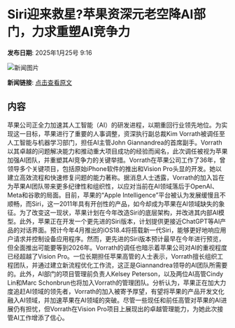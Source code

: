 # Siri迎来救星?苹果资深元老空降AI部门，力求重塑AI竞争力

**发布日期**: 2025年1月25号 9:16

![新闻图片](https://pic.chinaz.com/picmap/thumb/202308301000498936_0.jpg)

**新闻链接**: [点击查看原文](https://www.aibase.com/zh/news/15003)

## 内容

苹果公司正全力加速其人工智能（AI）的研发进程，以期重回行业领先地位。为实现这一目标，苹果进行了重要的人事调整，资深执行副总裁Kim Vorrath被调任至人工智能与机器学习部门，担任AI主管John Giannandrea的首席副手。Vorrath以其卓越的问题解决能力和推动重大项目成功的经验而闻名，此次调任被视为苹果加强AI团队，并重塑其AI竞争力的关键举措。Vorrath在苹果公司工作了36年，曾领导多个关键项目，包括原始iPhone软件的推出和Vision Pro头显的开发。她以建立高效流程和快速修复问题的能力著称。据消息人士透露，Vorrath的加入旨在为苹果AI团队带来更多纪律性和组织性，以应对当前在AI领域落后于OpenAI、Meta和谷歌的局面。目前，苹果的“Apple Intelligence”平台被认为发展缓慢且不顺畅，而Siri，这一2011年具有开创性的产品，如今却成为苹果在AI领域缺失的象征。为了改变这一现状，苹果计划在今年改造Siri的底层架构，并改进其内部AI模型。此外，苹果正在开发一个更先进的Siri版本，计划提供更接近ChatGPT等AI产品的对话界面。预计今年4月推出的iOS18.4将搭载新一代Siri，能够更好地响应用户请求并控制设备应用程序。然而，更先进的Siri版本预计最早在今年进行预览，但全面推出可能要等到2026年。Vorrath的调任也暗示着苹果公司对AI的重视程度已经超越了Vision Pro。一位长期担任苹果高管的人士表示，Vorrath擅长组织工程团队，并通过建立新流程优化工作流，这正是Giannandrea领导的AI团队所需要的。此外，AI部门的项目管理前负责人Kelsey Peterson，以及两位AI高管Cindy Lin和Marc Schonbrun也将加入Vorrath的管理团队。分析认为，苹果正在加大力度追赶AI领域的领先者，Vorrath的加入被寄予厚望，有望将苹果的产品开发文化融入AI领域，并加速苹果在AI领域的突破。尽管一些现任和前任高管对苹果的AI进展仍有担忧，但Vorrath在Vision Pro项目上展现出的卓越管理能力，为她此次接管AI工作增添了信心。
